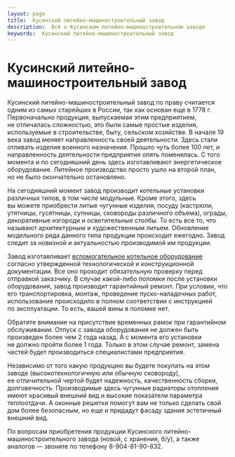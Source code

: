 ```yaml
---
layout: page
title:  Кусинский литейно-машиностроительный завод
description:  Всё о Кусинском литейно-машиностроительном заводе
keywords:  Кусинский литейно-машиностроительный завод
---
```


# Кусинский литейно-машиностроительный завод

Кусинский литейно-машиностроительный завод по праву считается одним из самых
старейших в России, так как основан еще в 1778 г. Первоначально продукция,
выпускаемая этим предприятием, не отличалась сложностью, это были самые
простые изделия, используемые в строительстве, быту, сельском хозяйстве. В
начале 19 века завод меняет направленность своей деятельности. Здесь стали
отливать изделия военного назначения. Прошло чуть более 100 лет, и
направленность деятельности предприятия опять поменялась. С того момента и по
сегодняшний день здесь изготавливают энергетическое оборудование. Литейное
производство просто ушло на второй план, но не было окончательно остановлено.

На сегодняшний момент завод производит котельные установки различных типов, в
том числе модульные. Кроме этого, здесь вы можете приобрести литые чугунные
изделия, посуду (кастрюли, утятницы, гусятницы, супницы, сковороды различного
объема), ограды, декоративные изгороди и осветительные столбы. То есть все то,
что называют архитектурным и художественным литьем. Обновление модельного ряда
данного типа продукции происходит ежегодно. Завод следит за новизной и
актуальностью производимой им продукции.

Завод изготавливает [вспомогательное котельное
оборудование](/) согласно утвержденной
технологической и конструкционной документации. Все оно проходит обязательную
проверку перед отправкой заказчику. В случае какой-либо поломки после
установки оборудования, завод производит гарантийный ремонт. При условии, что
его транспортировка, монтаж, проведение пуско-наладочных работ, использование
происходило в полном соответствии с инструкцией по эксплуатации. То есть,
вашей вины в поломке нет.

Обратите внимание на присутствие временных рамок при гарантийном обслуживании.
Отпуск с завода оборудования не должен быть произведен более чем 2 года назад.
А с момента его установки не должно пройти более 1 года. Только в этом случае
ремонт, замена частей будет производиться специалистами предприятия.

Независимо от того какую продукцию вы будете покупать на этом заводе
(высокотехнологичную или обычную сковороду), ее отличительной чертой будет
надежность, качественность сборки, долговечность. Производимые здесь чугунные
радиаторы отопления имеют красивый внешний вид и высокие показатели параметра
теплоотдачи. А оконные решетки помогут вам не только сделать свой дом более
безопасным, но еще и придадут фасаду здания эстетичный внешний вид.

По вопросам приобретения продукции Кусинского литейно-машиностроительного
завода (новой, с хранения, б/у), а также аналогов — звоните по телефону
8-904-81-90-832.

